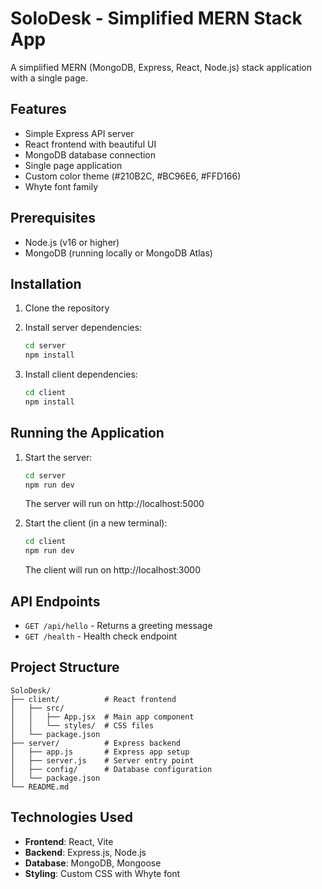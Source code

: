 # SoloDesk - Simplified MERN Stack App

A simplified MERN (MongoDB, Express, React, Node.js) stack application with a single page.

## Features

- Simple Express API server
- React frontend with beautiful UI
- MongoDB database connection
- Single page application
- Custom color theme (#210B2C, #BC96E6, #FFD166)
- Whyte font family

## Prerequisites

- Node.js (v16 or higher)
- MongoDB (running locally or MongoDB Atlas)

## Installation

1. Clone the repository
2. Install server dependencies:
   ```bash
   cd server
   npm install
   ```

3. Install client dependencies:
   ```bash
   cd client
   npm install
   ```

## Running the Application

1. Start the server:
   ```bash
   cd server
   npm run dev
   ```
   The server will run on http://localhost:5000

2. Start the client (in a new terminal):
   ```bash
   cd client
   npm run dev
   ```
   The client will run on http://localhost:3000

## API Endpoints

- `GET /api/hello` - Returns a greeting message
- `GET /health` - Health check endpoint

## Project Structure

```
SoloDesk/
├── client/          # React frontend
│   ├── src/
│   │   ├── App.jsx  # Main app component
│   │   └── styles/  # CSS files
│   └── package.json
├── server/          # Express backend
│   ├── app.js       # Express app setup
│   ├── server.js    # Server entry point
│   ├── config/      # Database configuration
│   └── package.json
└── README.md
```

## Technologies Used

- **Frontend**: React, Vite
- **Backend**: Express.js, Node.js
- **Database**: MongoDB, Mongoose
- **Styling**: Custom CSS with Whyte font